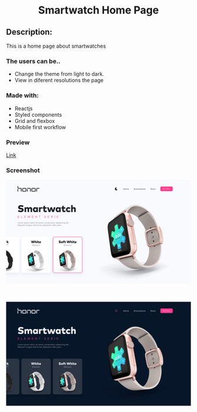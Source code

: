 <h1 align="center" style="font-weight: bold;">Smartwatch Home Page</h1>

## **Description:**

This is a home page about smartwatches

### **The users can be..**
  * Change the theme from light to dark.
  * View in diferent resolutions the page

### **Made with:** 
  * Reactjs
  * Styled components
  * Grid and flexbox
  * Mobile first workflow

### **Preview**

  [Link](https://link-url-here.org)

### **Screenshot**

![smartwatch light](./src/assets/design/smartwatch-light.jpg)

<br/>

![smartwatch dark](./src/assets/design/smartwatch-dark.jpg)